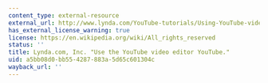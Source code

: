 ```yaml
---
content_type: external-resource
external_url: http://www.lynda.com/YouTube-tutorials/Using-YouTube-video-editor/118960/133968-4.html
has_external_license_warning: true
license: https://en.wikipedia.org/wiki/All_rights_reserved
status: ''
title: Lynda.com, Inc. "Use the YouTube video editor YouTube."
uid: a5bb08d0-bb55-4287-883a-5d65c601304c
wayback_url: ''
---
```

